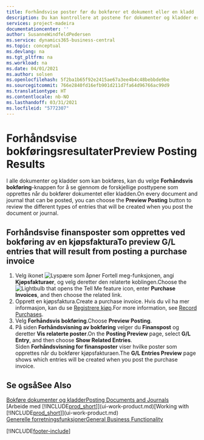 ```yaml
---
title: Forhåndsvise poster før du bokfører et dokument eller en kladd | Microsoft-dokumentasjon
description: Du kan kontrollere at postene for dokumenter og kladder er nøyaktige, før du bokfører dem i Finans.
services: project-madeira
documentationcenter: ''
author: SusanneWindfeldPedersen
ms.service: dynamics365-business-central
ms.topic: conceptual
ms.devlang: na
ms.tgt_pltfrm: na
ms.workload: na
ms.date: 04/01/2021
ms.author: solsen
ms.openlocfilehash: 5f2ba1b65f92e2415ae67a3ee4b4c48bebbde9be
ms.sourcegitcommit: 766e2840fd16efb901d211d7fa64d96766ac99d9
ms.translationtype: HT
ms.contentlocale: nb-NO
ms.lasthandoff: 03/31/2021
ms.locfileid: "5772307"
---
```

# <a name="preview-posting-results"></a><span data-ttu-id="b3f00-103">Forhåndsvise bokføringsresultater</span><span class="sxs-lookup"><span data-stu-id="b3f00-103">Preview Posting Results</span></span>
<span data-ttu-id="b3f00-104">I alle dokumenter og kladder som kan bokføres, kan du velge **Forhåndsvis bokføring**-knappen for å se gjennom de forskjellige posttypene som opprettes når du bokfører dokumentet eller kladden.</span><span class="sxs-lookup"><span data-stu-id="b3f00-104">On every document and journal that can be posted, you can choose the **Preview Posting** button to review the different types of entries that will be created when you post the document or journal.</span></span>

## <a name="to-preview-gl-entries-that-will-result-from-posting-a-purchase-invoice"></a><span data-ttu-id="b3f00-105">Forhåndsvise finansposter som opprettes ved bokføring av en kjøpsfaktura</span><span class="sxs-lookup"><span data-stu-id="b3f00-105">To preview G/L entries that will result from posting a purchase invoice</span></span>
1. <span data-ttu-id="b3f00-106">Velg ikonet ![Lyspære som åpner Fortell meg-funksjonen](media/ui-search/search_small.png "Fortell hva du vil gjøre"), angi **Kjøpsfakturaer**, og velg deretter den relaterte koblingen.</span><span class="sxs-lookup"><span data-stu-id="b3f00-106">Choose the ![Lightbulb that opens the Tell Me feature](media/ui-search/search_small.png "Tell me what you want to do") icon, enter **Purchase Invoices**, and then choose the related link.</span></span>
2. <span data-ttu-id="b3f00-107">Opprett en kjøpsfaktura.</span><span class="sxs-lookup"><span data-stu-id="b3f00-107">Create a purchase invoice.</span></span> <span data-ttu-id="b3f00-108">Hvis du vil ha mer informasjon, kan du se [Registrere kjøp](purchasing-how-record-purchases.md).</span><span class="sxs-lookup"><span data-stu-id="b3f00-108">For more information, see [Record Purchases](purchasing-how-record-purchases.md).</span></span>
3. <span data-ttu-id="b3f00-109">Velg **Forhåndsvis bokføring**.</span><span class="sxs-lookup"><span data-stu-id="b3f00-109">Choose **Preview Posting**.</span></span>
4. <span data-ttu-id="b3f00-110">På siden **Forhåndsvisning av bokføring** velger du **Finanspost** og deretter **Vis relaterte poster**.</span><span class="sxs-lookup"><span data-stu-id="b3f00-110">On the **Posting Preview** page, select **G/L Entry**, and then choose **Show Related Entries**.</span></span>  
   <span data-ttu-id="b3f00-111">Siden **Forhåndsvisning for finansposter** viser hvilke poster som opprettes når du bokfører kjøpsfakturaen.</span><span class="sxs-lookup"><span data-stu-id="b3f00-111">The **G/L Entries Preview** page shows which entries will be created when you post the purchase invoice.</span></span>

## <a name="see-also"></a><span data-ttu-id="b3f00-112">Se også</span><span class="sxs-lookup"><span data-stu-id="b3f00-112">See Also</span></span>
[<span data-ttu-id="b3f00-113">Bokføre dokumenter og kladder</span><span class="sxs-lookup"><span data-stu-id="b3f00-113">Posting Documents and Journals</span></span>](ui-post-documents-journals.md)  
<span data-ttu-id="b3f00-114">[Arbeide med [!INCLUDE[prod_short](includes/prod_short.md)]](ui-work-product.md)</span><span class="sxs-lookup"><span data-stu-id="b3f00-114">[Working with [!INCLUDE[prod_short](includes/prod_short.md)]](ui-work-product.md)</span></span>  
[<span data-ttu-id="b3f00-115">Generelle forretningsfunksjoner</span><span class="sxs-lookup"><span data-stu-id="b3f00-115">General Business Functionality</span></span>](ui-across-business-areas.md)


[!INCLUDE[footer-include](includes/footer-banner.md)]